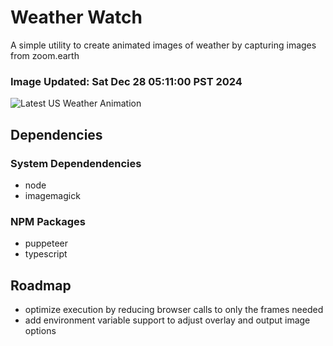 # Weather Watch

A simple utility to create animated images of weather by capturing images from zoom.earth

### Image Updated: Sat Dec 28 05:11:00 PST 2024

![Latest US Weather Animation](animations/2024-12-28.webp)

## Dependencies
### System Dependendencies
* node
* imagemagick
### NPM Packages
* puppeteer
* typescript

## Roadmap
* optimize execution by reducing browser calls to only the frames needed
* add environment variable support to adjust overlay and output image options
